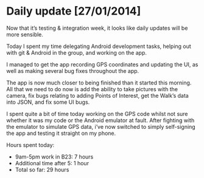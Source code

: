 # Daily update [27/01/2014]
Now that it’s testing & integration week, it looks like daily updates will be more sensible.

Today I spent my time delegating Android development tasks, helping out with git & Android in the group, and working on the app.

I managed to get the app recording GPS coordinates and updating the UI, as well as making several bug fixes throughout the app.

The app is now much closer to being finished than it started this morning. All that we need to do now is add the ability to take pictures with the camera, fix bugs relating to adding Points of Interest, get the Walk’s data into JSON, and fix some UI bugs.

I spent quite a bit of time today working on the GPS code whilst not sure whether it was my code or the Android emulator at fault. After fighting with the emulator to simulate GPS data, i’ve now switched to simply self-signing the app and testing it straight on my phone.

Hours spent today:
  - 9am-5pm work in B23: 7 hours
  - Additional time after 5: 1 hour
  - Total so far: 29 hours
